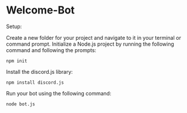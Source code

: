 # Welcome-Bot
Setup:

Create a new folder for your project and navigate to it in your terminal or command prompt.
Initialize a Node.js project by running the following command and following the prompts:
```
npm init
``` 
Install the discord.js library:
```
npm install discord.js
```
Run your bot using the following command:
```
node bot.js
```
